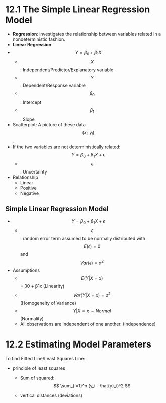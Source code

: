 # 12.1 The Simple Linear Regression Model
- **Regression**: investigates the relationship between variables related in a nondeterministic fashion.
- **Linear Regression**:
- $$Y = \beta_0 + \beta_1 X$$
    - $$X$$: Independent/Predictor/Explanatory variable
    - $$Y$$: Dependent/Response variable
    - $$\beta_0$$: Intercept
    - $$\beta_1$$: Slope
- Scatterplot: A picture of these data $$ (x_i, y_i) $$.
- If the two variables are not deterministically related: $$ Y = \beta_0 + \beta_1 X + \epsilon $$
    - $$ \epsilon $$: Uncertainty
- Relationship
    - Linear
    - Positive
    - Negative
## Simple Linear Regression Model
- $$ Y = \beta_0 + \beta_1 X + \epsilon $$
    - $$ \epsilon $$: random error term assumed to be normally distributed with $$ E(\epsilon) = 0 $$ and $$ Var(\epsilon) = \sigma^2 $$
- Assumptions
    - $$ E(Y |X = x) $$ = β0 + β1x (Linearity)
    - $$ Var(Y |X = x) = σ^2 $$ (Homogeneity of Variance)
    - $$ Y |X = x ∼ Normal $$ (Normality)
    - All observations are independent of one another. (Independence)

# 12.2 Estimating Model Parameters
To find Fitted Line/Least Squares Line:
- principle of least squares
    - Sum of squared: $$ \sum_{i=1}^n (y_i - \hat{y}_i)^2 $$

    - vertical distances (deviations)
    